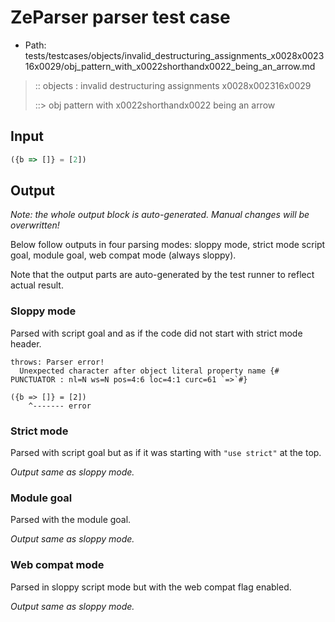 # ZeParser parser test case

- Path: tests/testcases/objects/invalid_destructuring_assignments_x0028x002316x0029/obj_pattern_with_x0022shorthandx0022_being_an_arrow.md

> :: objects : invalid destructuring assignments x0028x002316x0029
>
> ::> obj pattern with x0022shorthandx0022 being an arrow

## Input


`````js
({b => []} = [2])
`````

## Output

_Note: the whole output block is auto-generated. Manual changes will be overwritten!_

Below follow outputs in four parsing modes: sloppy mode, strict mode script goal, module goal, web compat mode (always sloppy).

Note that the output parts are auto-generated by the test runner to reflect actual result.

### Sloppy mode

Parsed with script goal and as if the code did not start with strict mode header.

`````
throws: Parser error!
  Unexpected character after object literal property name {# PUNCTUATOR : nl=N ws=N pos=4:6 loc=4:1 curc=61 `=>`#}

({b => []} = [2])
    ^------- error
`````

### Strict mode

Parsed with script goal but as if it was starting with `"use strict"` at the top.

_Output same as sloppy mode._

### Module goal

Parsed with the module goal.

_Output same as sloppy mode._

### Web compat mode

Parsed in sloppy script mode but with the web compat flag enabled.

_Output same as sloppy mode._
